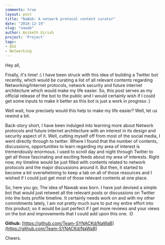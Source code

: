 ```yaml
---
comments: true
layout: post
title: "NaWab: A network protocol content curator"
date: "2018-12-19"
slug: "nawab"
author: Aniketh Girish
project: 'Project'
tags: 
- OSS
- Networking
---
```


Hey all,

Finally, it's time! :) I have been struck with this idea of building a Twitter bot recently, which would be curating a list of all relevant contents regarding Networking/Internet protocols, network security and future internet architecture which would make my life easier. So, this post serves as my official release of the bot to the public and I would certainly wish if I could get some inputs to make it better as this bot is just a work in progress :)

Well wait, how precisely would this help to make my life easier? Well, let us rewind a bit.

Back-story short, I have been indulged into learning more about Network protocols and future internet architecture with an interest in its design and security aspect of it. Well, cutting myself off from most of the social media, I went directly through to twitter. Where I found that the number of contents, discussions, opportunities to learn regarding my area of interest is tremendously enormous. I used to scroll day and night through Twitter to get all those fascinating and exciting feeds about my area of interests. Right now, my timeline would be just filled with contents related to network protocols and the major discussions around it. But then, it started to become a bit overwhelming to keep a tab on all of those resources and I wished if I could just get most of those relevant contents at one place.

So, here you go; The idea of Nawab was born. I have just devised a simple bot that would just retweet all the relevant posts or discussions on Twitter into the bots profile timeline. It certainly needs work on and with my other commitments lately, I am not pretty much sure to put my entire effort into this product; so it would be just perfect if I get more reviews and your views on the bot and improvements that I could add upon this one. :D

<!-- **Twitter bot:** [https://twitter.com/nawab\_bot](https://twitter.com/nawab_bot) -->

**Github:** [https://github.com/Team-SYNACKd/NaWaB](https://github.com/Team-SYNACKd/NaWaB)

Cheers.